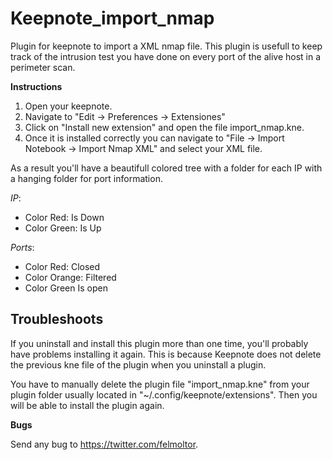 Keepnote_import_nmap
====================

Plugin for keepnote to import a XML nmap file.
This plugin is usefull to keep track of the intrusion test you have done on every port of the alive host in a perimeter scan.

**Instructions**

  1. Open your keepnote.
  2. Navigate to "Edit -> Preferences -> Extensiones"
  3. Click on "Install new extension" and open the file import_nmap.kne.
  4. Once it is installed correctly you can navigate to "File -> Import Notebook -> Import Nmap XML" and select your XML file.

As a result you'll have a beautifull colored tree with a folder for each IP with a hanging folder for port information.

_IP_:
  - Color Red: Is Down
  - Color Green: Is Up

_Ports_:
  - Color Red: Closed
  - Color Orange: Filtered
  - Color Green Is open

**Troubleshoots**
-
If you uninstall and install this plugin more than one time, you'll probably have problems installing it again.
This is because Keepnote does not delete the previous kne file of the plugin when you uninstall a plugin.

You have to manually delete the plugin file "import_nmap.kne" from your plugin folder usually located in "~/.config/keepnote/extensions".
Then you will be able to install the plugin again.

**Bugs**

Send any bug to https://twitter.com/felmoltor.
